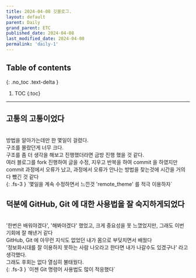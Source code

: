 ```yaml
---
title: 2024-04-08 깃블로그.
layout: default
parent: Daily
grand_parent: ETC
published_date: 2024-04-08
last_modified_date: 2024-04-08
permalink: 'daily-1'
---
```

## Table of contents
{: .no_toc .text-delta }

1. TOC
{:toc}
---
## 고통의 고통이었다
<br>
방법을 알아가는데만 한 몇일이 걸렸다.<br>
구조를 몰랐던게 너무 크다.<br>
구조를 좀 더 생각을 해보고 진행했더라면 금방 진행 했을 것 같다.<br>
여러 블로그를 fork 진행하여 글을 수정, 지우고 반복을 하여 commit 을 하였지만<br>
commit 과정에서 오류가 났고, 과정에서 오류가 안나는 방법을 찾는것에 시간을 거의 다 뺐긴 것 같다<br>
{: .fs-3 }
`몇일을 계속 수정하면서 느낀것 'remote_theme' 를 적극 이용하자`

## 덕분에 GitHub, Git 에 대한 사용법을 잘 숙지하게되었다
<br>
'한번은 배워야겠다', '해봐야겠다' 했었고, 크게 중요성을 못 느꼈었지만, 그래도 이번 기회에 잘 해낸거 같다<br>
GitHub, Git 에 아무런 지식도 없었던 내가 몸으로 부딪치면서 배웠다<br>
'정보화시대를 잘 이용하지 못하는 사람 나오라고 한다면 내가 나갈수도 있겠구나' 라고 생각했다.<br>
그래도 후회는 없다 열심히 불태웠다.<br>
{: .fs-3 }
`이젠 Git 명령어 사용법도 많이 적응했다`

